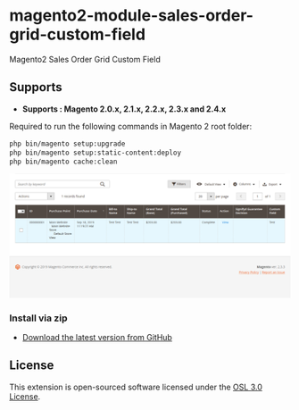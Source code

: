# magento2-module-sales-order-grid-custom-field
Magento2 Sales Order Grid Custom Field

## Supports

- <b>Supports : Magento 2.0.x, 2.1.x, 2.2.x, 2.3.x and 2.4.x</b>

Required to run the following commands in Magento 2 root folder:

```
php bin/magento setup:upgrade
php bin/magento setup:static-content:deploy
php bin/magento cache:clean
```
![Module Logo](app/code/V4U/SalesGrid/docs/OrdersOperationsSalesMagentoAdmin.png)

### Install via zip

* [Download the latest version from GitHub](https://github.com/vrajeshkpatel/magento2-module-sales-order-grid-custom-field.git)


## License

This extension is open-sourced software licensed under the [OSL 3.0 License](https://opensource.org/licenses/osl-3.0).
